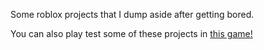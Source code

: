 Some roblox projects that I dump aside after getting bored.
<p>You can also play test some of these projects in <a href="https://www.roblox.com/games/8422239338/Dumb-Stuff-Game">this game!</a>
